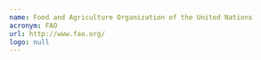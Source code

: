 ```yaml
---
name: Food and Agriculture Organization of the United Nations
acronym: FAO
url: http://www.fao.org/
logo: null
---
```


